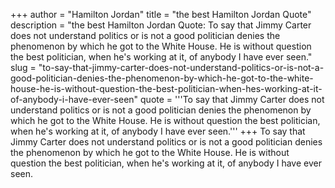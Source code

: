 +++
author = "Hamilton Jordan"
title = "the best Hamilton Jordan Quote"
description = "the best Hamilton Jordan Quote: To say that Jimmy Carter does not understand politics or is not a good politician denies the phenomenon by which he got to the White House. He is without question the best politician, when he's working at it, of anybody I have ever seen."
slug = "to-say-that-jimmy-carter-does-not-understand-politics-or-is-not-a-good-politician-denies-the-phenomenon-by-which-he-got-to-the-white-house-he-is-without-question-the-best-politician-when-hes-working-at-it-of-anybody-i-have-ever-seen"
quote = '''To say that Jimmy Carter does not understand politics or is not a good politician denies the phenomenon by which he got to the White House. He is without question the best politician, when he's working at it, of anybody I have ever seen.'''
+++
To say that Jimmy Carter does not understand politics or is not a good politician denies the phenomenon by which he got to the White House. He is without question the best politician, when he's working at it, of anybody I have ever seen.

